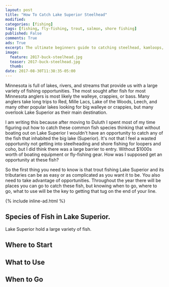 ```yaml
---
layout: post
title: "How To Catch Lake Superior Steelhead"
modified:
categories: [fishing]
tags: [fishing, fly-fishing, trout, salmon, shore fishing]
published: False
comments: True
ads: True
excerpt: The ultimate beginners guide to catching steelhead, kamloops, coho salmon, and lake trout in Lake Superior and its tributaries.
image:
  feature: 2017-buck-steelhead.jpg
  teaser: 2017-buck-steelhead.jpg
  thumb:
date: 2017-08-30T11:38:35-05:00
---
```


Minnesota is full of lakes, rivers, and streams that provide us with a large variety of fishing opportunities. The most sought after fish for most Minnesota anglers is most likely the walleye, crappies, or bass. Many anglers take long trips to Red, Mille Lacs, Lake of the Woods, Leech, and many other popular lakes looking for big walleye or crappies, but many overlook Lake Superior as their main destination.

I am writing this because after moving to Duluth I spent most of my time figuring out how to catch these common fish species thinking that without boating out on Lake Superior I wouldn't have an opportunity to catch any of the fish that inhabited the big lake (Superior). It's not that I feel a wasted opportunity not getting into steelheading and shore fishing for loopers and coho, but I did think there was a large barrier to entry. Without $1000s worth of boating equipment or fly-fishing gear. How was I supposed get an opportunity at these fish?

So the first thing you need to know is that trout fishing Lake Superior and its tributaries can be as easy or as complicated as you want it to be. You also need to take advantage of opportunities. Throughout the year there will be places you can go to catch these fish, but knowing when to go, where to go, what to use will be the key to getting that tug on the end of your line.

{% include inline-ad.html %}

## Species of Fish in Lake Superior.

Lake Superior hold a large variety of fish.

## Where to Start

## What to Use

## When to Go
